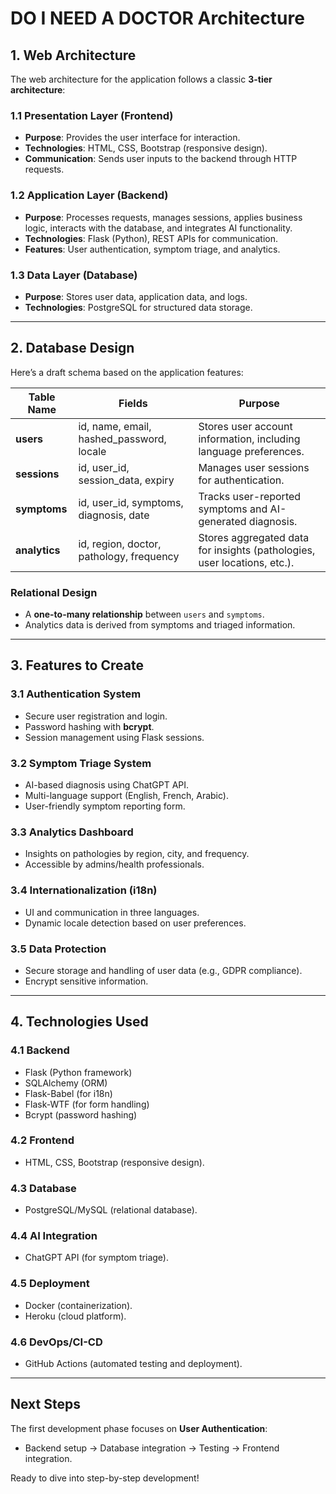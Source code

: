 # **DO I NEED A DOCTOR Architecture**

## **1. Web Architecture**
The web architecture for the application follows a classic **3-tier architecture**:

### **1.1 Presentation Layer (Frontend)**
- **Purpose**: Provides the user interface for interaction.
- **Technologies**: HTML, CSS, Bootstrap (responsive design).
- **Communication**: Sends user inputs to the backend through HTTP requests.

### **1.2 Application Layer (Backend)**
- **Purpose**: Processes requests, manages sessions, applies business logic, interacts with the database, and integrates AI functionality.
- **Technologies**: Flask (Python), REST APIs for communication.
- **Features**: User authentication, symptom triage, and analytics.

### **1.3 Data Layer (Database)**
- **Purpose**: Stores user data, application data, and logs.
- **Technologies**: PostgreSQL for structured data storage.

---

## **2. Database Design**
Here’s a draft schema based on the application features:

| **Table Name**    | **Fields**                                | **Purpose**                                                                 |
|--------------------|-------------------------------------------|-----------------------------------------------------------------------------|
| **users**          | id, name, email, hashed_password, locale | Stores user account information, including language preferences.            |
| **sessions**       | id, user_id, session_data, expiry        | Manages user sessions for authentication.                                   |
| **symptoms**       | id, user_id, symptoms, diagnosis, date   | Tracks user-reported symptoms and AI-generated diagnosis.                   |
| **analytics**      | id, region, doctor, pathology, frequency | Stores aggregated data for insights (pathologies, user locations, etc.).    |

### **Relational Design**
- A **one-to-many relationship** between `users` and `symptoms`.
- Analytics data is derived from symptoms and triaged information.

---

## **3. Features to Create**

### **3.1 Authentication System**
- Secure user registration and login.
- Password hashing with **bcrypt**.
- Session management using Flask sessions.

### **3.2 Symptom Triage System**
- AI-based diagnosis using ChatGPT API.
- Multi-language support (English, French, Arabic).
- User-friendly symptom reporting form.

### **3.3 Analytics Dashboard**
- Insights on pathologies by region, city, and frequency.
- Accessible by admins/health professionals.

### **3.4 Internationalization (i18n)**
- UI and communication in three languages.
- Dynamic locale detection based on user preferences.

### **3.5 Data Protection**
- Secure storage and handling of user data (e.g., GDPR compliance).
- Encrypt sensitive information.

---

## **4. Technologies Used**

### **4.1 Backend**
- Flask (Python framework)
- SQLAlchemy (ORM)
- Flask-Babel (for i18n)
- Flask-WTF (for form handling)
- Bcrypt (password hashing)

### **4.2 Frontend**
- HTML, CSS, Bootstrap (responsive design).

### **4.3 Database**
- PostgreSQL/MySQL (relational database).

### **4.4 AI Integration**
- ChatGPT API (for symptom triage).

### **4.5 Deployment**
- Docker (containerization).
- Heroku (cloud platform).

### **4.6 DevOps/CI-CD**
- GitHub Actions (automated testing and deployment).

---

## **Next Steps**
The first development phase focuses on **User Authentication**:
- Backend setup → Database integration → Testing → Frontend integration.

Ready to dive into step-by-step development!
